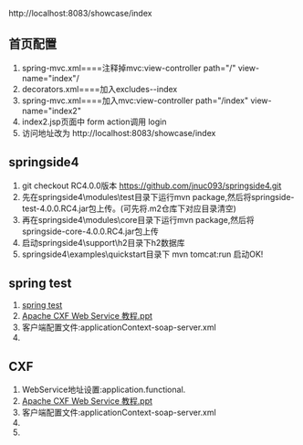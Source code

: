 
http://localhost:8083/showcase/index

## 首页配置
1. spring-mvc.xml====注释掉mvc:view-controller path="/" view-name="index"/
2. decorators.xml====加入excludes--index
3. spring-mvc.xml====加入mvc:view-controller path="/index" view-name="index2"
4. index2.jsp页面中 form action调用 login
5. 访问地址改为 http://localhost:8083/showcase/index




## springside4
1. git checkout RC4.0.0版本 https://github.com/jnuc093/springside4.git
2. 先在springside4\modules\test目录下运行mvn package,然后将springside-test-4.0.0.RC4.jar包上传。(可先将.m2仓库下对应目录清空)
3. 再在springside4\modules\core目录下运行mvn package,然后将springside-core-4.0.0.RC4.jar包上传
4. 启动springside4\support\h2目录下h2数据库
5. springside4\examples\quickstart目录下 mvn tomcat:run 启动OK!

## spring test
1. [spring test](http://blog.springsource.org/2012/11/07/spring-framework-3-2-rc1-new-testing-features/)
2. [Apache CXF Web Service 教程.ppt](http://blog.springsource.org/2012/11/07/spring-framework-3-2-rc1-new-testing-features/)
3. 客户端配置文件:applicationContext-soap-server.xml
4. 

## CXF
1. WebService地址设置:application.functional.
2. [Apache CXF Web Service 教程.ppt](http://www.open-open.com/doc/view/031c0c40b42943ce85acac6278a68987)
3. 客户端配置文件:applicationContext-soap-server.xml
4. 
5. 

